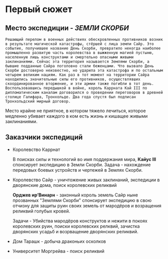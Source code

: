 # Первый сюжет
## Место экспедиции - ***ЗЕМЛИ СКОРБИ***


```Решающий перелом в военных действиях обескровленных противников возник в результате магической катастрофы, стёршей с лица земли Сайр. Это событие, получившее название День Скорби, превратило некогда наиболее промышленно развитую часть королевства в выжженную магией пустыню, населенную лишь конструктами и смертельно опасными живыми заклинаниями. Сейчас эта территория называется Землями Скорби, а бывшие подданные Сайра поголовно стали беженцами. Что вызвало День Скорби достоверно неизвестно, но ударила эта катастрофа и по остальным четырем великим нациям. Как раз в тот момент на территории Сайра находились значительные силы его противников, осуществлявших скоординированное вторжение, и эти армии также погибли в тот день. Воспользовавшись передышкой в войне, король Каррната Кай III по дипломатическим каналам договорился о проведении переговоров в древней столице Галифара, Тронхольде. Два года спустя был подписан Тронхольдский мирный договор.```

Место крайне не приятное, в котором тяжело лечиться, которое медленно убивает каждого в ком есть жизнь и кишащее живыми заклинаниями.

## Заказчики экспедиций
- Королевство Каррнат 
  
  В поисках силы и технологий во имя поддержания мира, **Кайус III** спонсирует экспедицию в Земли Скорби. 
  Задача - нахождение передовых боевых устройств и чертежей в Землях Cкорби.
- Королевство Сайр - уничтожение живых заклинаний, экспедиции в дворянские дома, поиск королевских реликвий

  **Орджев ир’Винарн** - законный король земель Сайр ныне прозванных "Землями Скорби" спонсирует экспедицию в свою отчизну для защиты руин своих земель от мародёров и возращения реликвий голубых кровей.

  Задачи - Убийства мародёров конструктов и нежити в покоях королевских руин, поиски королевских релквий, зачистка дворянских усадьб и возрващение дворянских реликвий.
- Дом Тарашк - добыча драконьих осколков
- Университет Моргрейва - поиск реликвий

